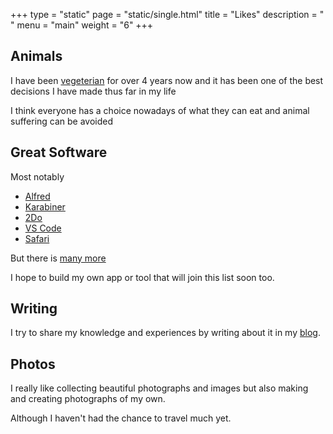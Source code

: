 +++
type = "static"
page = "static/single.html"
title = "Likes"
description = " "
menu = "main"
weight = "6"
+++

## Animals

I have been [vegeterian](https://learn-anything.xyz/philosophy/ethics/veganism) for over 4 years now and it has been one of the best decisions I have made thus far in my life

I think everyone has a choice nowadays of what they can eat and animal suffering can be avoided

## Great Software

Most notably

- [Alfred](https://www.alfredapp.com/)
- [Karabiner](https://pqrs.org/osx/karabiner/)
- [2Do](https://www.2doapp.com/)
- [VS Code](https://github.com/Microsoft/vscode)
- [Safari](http://www.wikiwand.com/en/Safari_(web_browser))

But there is [many more](https://github.com/nikitavoloboev/my-mac-os)

I hope to build my own app or tool that will join this list soon too.

## Writing

I try to share my knowledge and experiences by writing about it in my [blog](https://medium.com/@NikitaVoloboev).

## Photos

I really like collecting beautiful photographs and images but also making and creating photographs of my own.

Although I haven't had the chance to travel much yet.

